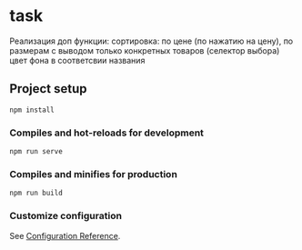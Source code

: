 # task

Реализация доп функции:
    сортировка:  по цене (по нажатию на цену),
                 по размерам с выводом только конкретных товаров (селектор выбора)
    цвет фона в соответсвии названия 

## Project setup
```
npm install
```

### Compiles and hot-reloads for development
```
npm run serve
```

### Compiles and minifies for production
```
npm run build
```

### Customize configuration
See [Configuration Reference](https://cli.vuejs.org/config/).
